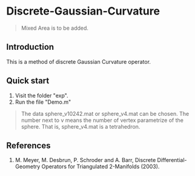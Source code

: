 # Discrete-Gaussian-Curvature
>Mixed Area is to be added.

## Introduction
This is a method of discrete Gaussian Curvature operator.

## Quick start
1. Visit the folder "exp".
2. Run the file "Demo.m"

>The data sphere_v10242.mat or sphere_v4.mat can be chosen. The number next to v means the number of vertex parametrize of the sphere. That is, sphere_v4.mat is a tetrahedron.

## References
1. M. Meyer, M. Desbrun, P. Schroder and A. Barr, Discrete
Differential-Geometry Operators for Triangulated 2-Manifolds (2003).